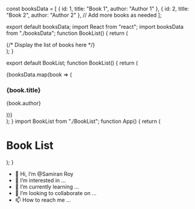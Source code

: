 const booksData = [
  {
    id: 1,
    title: "Book 1",
    author: "Author 1"
  },
  {
    id: 2,
    title: "Book 2",
    author: "Author 2"
  },
  // Add more books as needed
];

export default booksData;
import React from "react";
import booksData from "./booksData";
function BookList() {
  return (
    <div>
      {/* Display the list of books here */}
    </div>
  );
}

export default BookList;
function BookList() {
  return (
    <div>
      {booksData.map(book => (
        <div key={book.id}>
          <h3>{book.title}</h3>
          <p>{book.author}</p>
        </div>
      ))}
    </div>
  );
}
import BookList from "./BookList";
function App() {
  return (
    <div className="App">
      <h1>Book List</h1>
      <BookList />
    </div>
  );
}
- 👋 Hi, I’m @Samiran Roy
- 👀 I’m interested in ...
- 🌱 I’m currently learning ...
- 💞️ I’m looking to collaborate on ...
- 📫 How to reach me ...

<!---
roy9382/roy9382 is a ✨ special ✨ repository because its `README.md` (this file) appears on your GitHub profile.
You can click the Preview link to take a look at your changes.
--->
